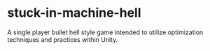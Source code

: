 # stuck-in-machine-hell
A single player bullet hell style game intended to utilize optimization techniques and practices within Unity.
